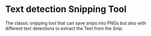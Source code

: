 # Text detection Snipping Tool
 The classic snipping tool that can save snips into PNGs but also with different text detections to extract the Text from the Snip.
